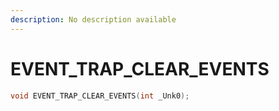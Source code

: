 ```yaml
---
description: No description available 
---
```


# EVENT_TRAP_CLEAR_EVENTS

```cpp
void EVENT_TRAP_CLEAR_EVENTS(int _Unk0);
```